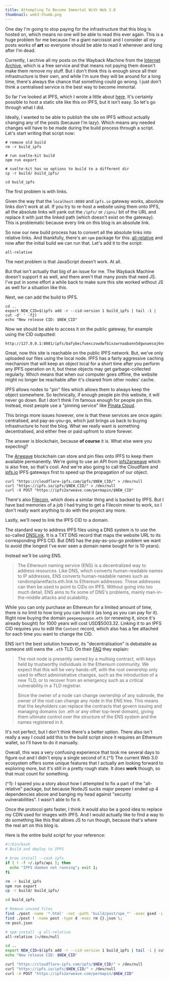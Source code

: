 ```yaml
---
title: Attempting To Become Immortal With Web 3.0
thumbnail: web3-thumb.png
---
```


One day I'm going to stop paying for the infrastructure that this blog is hosted on, which means no one will be able to read this ever again. This is a huge problem for me because I'm a giant narcissist and I consider all my posts works of **art** so everyone should be able to read it whenever and long after I'm dead.

Currently, I archive all my posts on the Wayback Machine from the [Internet Archive](https://archive.org), which is a free service and that means not paying them doesn't make them remove my stuff. But I don't think this is enough since all their infrastructure is their own, and while I'm sure they will be around for a long time, there's always the chance that something could go wrong. I just don't think a centralised service is the best way to become immortal.

So far I've looked at IPFS, which I wrote a little about [here](/post/645dfc8b4b80108a9270468514a1d6b0492ea7ec1da1115668620e540f2a0516). It's certainly possible to host a static site like this on IPFS, but it isn't easy. So let's go through what I did.

Ideally, I wanted to be able to publish the site on IPFS without actually changing any of the posts (because I'm lazy). Which means any needed changes will have to be made during the build process through a script. Let's start writing that script now:

```
# remove old build
rm -r build_ipfs

# run svelte-kit build
npm run export

# svelte-kit has no options to build to a different dir
cp -r build/ build_ipfs/

cd build_ipfs
```

The first problem is with links.

Given the way that the `localhost:8080` and `ipfs.io` gateway works, absolute links don't work at all. If you try to re-host a website using them onto IPFS, all the absolute links will yank out the `/ipfs/` or `/ipns/` bit of the URL and replace it with just the linked path (which doesn't exist on the gateway). This is problematic because every link on this blog is an absolute link.

So now our new build process has to convert all the absolute links into relative links. And thankfully, there's an `npm` package for this: [all-relative](https://www.npmjs.com/package/all-relative) and now after the initial build we can run that. Let's add it to the script:

```bash
all-relative
```

The next problem is that JavaScript doesn't work. At all.

But that isn't actually that big of an issue for me. The Wayback Machine doesn't support it as well, and there aren't that many posts that need JS. I've put in some effort a while back to make sure this site worked without JS as well for a situation like this.

Next, we can add the build to IPFS.

```
cd ..
export NEW_CID=$(ipfs add -r --cid-version 1 build_ipfs | tail -1 | cut -d' ' -f2)
echo "New release CID: $NEW_CID"
```

Now we should be able to access it on the public gateway, for example using the CID outputted:

```
http://127.0.0.1:8081/ipfs/bafybeifuexczvwdwfbixzwrnaabann5dgwswesaj6noyhgeuedktvyeuma
```

Great, now this site is reachable on the public IPFS network. But, we've only uploaded our files using the local node. IPFS has a fairly aggressive caching mechanism that will keep an object local for a short time after you perform any IPFS operation on it, but these objects may get garbage-collected regularly. Which means that when our computer goes offline, the website might no longer be reachable after it's cleared from other nodes' cache.

IPFS allows nodes to "pin" files which allows them to always keep the object somewhere. So technically, if enough people pin this website, it will never go down. But I don't think I'm famous enough for people pin this. Instead, most people use a "pinning service" like [Pinata Cloud](https://pinata.cloud).

This brings more issues however, one is that these services are once again: centralised, and pay-as-you-go, which just brings us back to buying infrastructure to host the blog. What we really want is something decentralised, and either free or paid upfront to store forever.

The answer is blockchain, because **of course** it is. What else were you expecting?

The [Arweave](https://www.arweave.org) blockchain can store and pin files onto IPFS to keep them available permanently. We're going to use an API from [ipfs2arweave](https://ipfs2arweave.com) which is also free, so that's cool. And we're also going to call the Cloudflare and [ipfs.io](https://ipfs.io) IPFS gateways first to speed up the propagation of our object.

```
curl "https://cloudflare-ipfs.com/ipfs/$NEW_CID/" > /dev/null
curl "https://ipfs.io/ipfs/$NEW_CID/" > /dev/null
curl -X POST "https://ipfs2arweave.com/permapin/$NEW_CID"
```

There's also [Filecoin](https://filecoin.io), which does a similar thing and is backed by IPFS. But I have bad memories of a job I had trying to get a Filecoin miner to work, so I don't really want anything to do with the project any more.

Lastly, we'll need to link the IPFS CID to a domain.

The standard way to address IPFS files using a DNS system is to use the so-called [DNSLink](https://docs.ipfs.io/concepts/dnslink/). It is a TXT DNS record that maps the website URL to its corresponding IPFS CID. But DNS has the pay-as-you-go problem we want to avoid (the longest I've ever seen a domain name bought for is 10 years).

Instead we'll be using ENS.

> The Ethereum naming service (ENS) is a decentralized way to address resources. Like DNS, which converts human-readable names to IP addresses, ENS converts human-readable names such as randomplanetfacts.eth.link to Ethereum addresses. These addresses can then be used to point to CIDs on IPFS. Without going into too much detail, ENS aims to fix some of DNS's problems, mainly man-in-the-middle attacks and scalability.

While you can only purchase an Ethereum for a limited amount of time, there is no limit to how long you can hold it (as long as you can pay for it). Right now buying the domain `peepeepoopoo.eth` (or renewing it, since it's already bought) for 1000 years will cost USD$5003.32. Linking it to an IPFS CID requires you to edit the `Content` record, which also has a fee attached for each time you want to change the CID.

ENS isn't the best solution however, its "decentralisation" is debatable as someone still owns the `.eth` TLD. On their [FAQ](https://docs.ens.domains/frequently-asked-questions#who-owns-the-ens-rootnode-what-powers-does-that-grant-them) they explain:

> The root node is presently owned by a multisig contract, with keys held by trustworthy individuals in the Ethereum community. We expect that this will be very hands-off, with the root ownership only used to effect administrative changes, such as the introduction of a new TLD, or to recover from an emergency such as a critical vulnerability in a TLD registrar.
>
> Since the owner of a node can change ownership of any subnode, the owner of the root can change any node in the ENS tree. This means that the keyholders can replace the contracts that govern issuing and managing domains (on .eth or any other top-level domain), giving them ultimate control over the structure of the ENS system and the names registered in it.

It's not perfect, but I don't think there's a better option. There also isn't really a way I could add this to the build script since it requires an Ethereum wallet, so I'll have to do it manually.

Overall, this was a very confusing experience that took me several days to figure out and I didn't enjoy a single second of it.(^1) The current Web 3.0 ecosystem offers some unique features that I actually am looking forward to exploring more, but it's still in a pretty rough state. It does **work** though, so that must count for something.

(^1): I spared you a story about how I attempted to fix a part of the "all-relative" package, but because NodeJS sucks major peepee I ended up 4 dependencies above and banging my head against "security vulnerabilities". I wasn't able to fix it.

Once the protocol gets faster, I think it would also be a good idea to replace my CDN used for images with IPFS. And I would actually like to find a way to do something like this that allows JS to run though, because that's where the real art on this blog is.

Here is the entire build script for your reference:

```bash
#!/bin/bash
# Build and deploy to IPFS

# brew install --cask ipfs
if [ ! -f ~/.ipfs/api ]; then
  echo "IPFS daemon not running"; exit 1;
fi

rm -r build_ipfs
npm run export
cp -r build/ build_ipfs/

cd build_ipfs

# Remove unused files
find ./post -name '*.html' -not -path 'build/post/spe_*' -exec gsed -i '/type="svelte-data"/d' {} \;
find ./post ! -name post -type d -exec rm {}.json \;
rm post.json

# npm install -g all-relative
all-relative 1>/dev/null

cd ..
export NEW_CID=$(ipfs add -r --cid-version 1 build_ipfs | tail -1 | cut -d' ' -f2)
echo "New release CID: $NEW_CID"

curl "https://cloudflare-ipfs.com/ipfs/$NEW_CID/" > /dev/null
curl "https://ipfs.io/ipfs/$NEW_CID/" > /dev/null
curl -X POST "https://ipfs2arweave.com/permapin/$NEW_CID"
```
